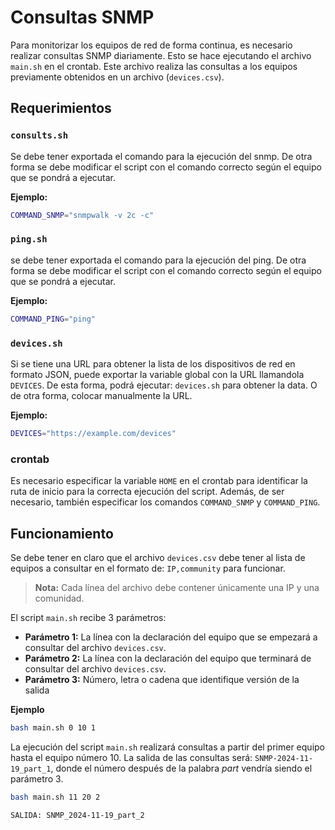 # Consultas SNMP
Para monitorizar los equipos de red de forma continua, es necesario realizar consultas SNMP diariamente. 
Esto se hace ejecutando el archivo `main.sh` en el crontab. Este archivo realiza las consultas a los equipos previamente obtenidos en un archivo (`devices.csv`).

## Requerimientos
### `consults.sh`
Se debe tener exportada el comando para la ejecución del snmp. De otra forma se debe modificar el script con el comando correcto según el equipo que se pondrá a ejecutar.

**Ejemplo:**
```bash
COMMAND_SNMP="snmpwalk -v 2c -c"
```

### `ping.sh`
se debe tener exportada el comando para la ejecución del ping. De otra forma se debe modificar el script con el comando correcto según el equipo que se pondrá a ejecutar.

**Ejemplo:**
```bash
COMMAND_PING="ping"
```

### `devices.sh`
Si se tiene una URL para obtener la lista de los dispositivos de red en formato JSON, puede exportar la variable global con la URL llamandola `DEVICES`. De esta forma, podrá ejecutar: `devices.sh` para obtener la data. O de otra forma, colocar manualmente la URL.

**Ejemplo:**
```bash
DEVICES="https://example.com/devices"
```

### crontab
Es necesario especificar la variable `HOME` en el crontab para identificar la ruta de inicio para la correcta ejecución del script. Además, de ser necesario, también especificar los comandos `COMMAND_SNMP` y `COMMAND_PING`.

## Funcionamiento
Se debe tener en claro que el archivo `devices.csv` debe tener al lista de equipos a consultar en el formato de: `IP,community` para funcionar.

> **Nota:** Cada línea del archivo debe contener únicamente una IP y una comunidad.

El script `main.sh` recibe 3 parámetros: 
* **Parámetro 1:** La línea con la declaración del equipo que se empezará a consultar del archivo `devices.csv`.
* **Parámetro 2:** La línea con la declaración del equipo que terminará de consultar del archivo `devices.csv`.
* **Parámetro 3:** Número, letra o cadena que identifique versión de la salida

**Ejemplo**
```bash
bash main.sh 0 10 1
```
La ejecución del script `main.sh` realizará consultas a partir del primer equipo hasta el equipo número 10. La salida de las consultas será: `SNMP-2024-11-19_part_1`, donde el número después de la palabra *part* vendría siendo el parámetro 3.

```bash
bash main.sh 11 20 2

SALIDA: SNMP_2024-11-19_part_2
```
